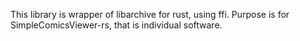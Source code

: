 This library is wrapper of libarchive for rust, using ffi.
Purpose is for SimpleComicsViewer-rs, that is individual software.
